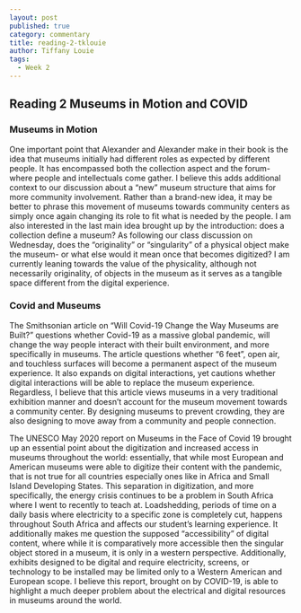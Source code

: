 ```yaml
---
layout: post
published: true
category: commentary
title: reading-2-tklouie
author: Tiffany Louie
tags:
  - Week 2
---
```

## Reading 2 Museums in Motion and COVID

### Museums in Motion
One important point that Alexander and Alexander make in their book is the idea that museums initially had different roles as expected by different people. It has encompassed both the collection aspect and the forum- where people and intellectuals come gather. I believe this adds additional context to our discussion about a “new” museum structure that aims for more community involvement. Rather than a brand-new idea, it may be better to phrase this movement of museums towards community centers as simply once again changing its role to fit what is needed by the people. I am also interested in the last main idea brought up by the introduction: does a collection define a museum? As following our class discussion on Wednesday, does the “originality” or “singularity” of a physical object make the museum- or what else would it mean once that becomes digitized? I am currently leaning towards the value of the physicality, although not necessarily originality, of objects in the museum as it serves as a tangible space different from the digital experience. 

### Covid and Museums
The Smithsonian article on “Will Covid-19 Change the Way Museums are Built?” questions whether Covid-19 as a massive global pandemic, will change the way people interact with their built environment, and more specifically in museums. The article questions whether “6 feet”, open air, and touchless surfaces will become a permanent aspect of the museum experience. It also expands on digital interactions, yet cautions whether digital interactions will be able to replace the museum experience. Regardless, I believe that this article views museums in a very traditional exhibition manner and doesn’t account for the museum movement towards a community center. By designing museums to prevent crowding, they are also designing to move away from a community and people connection.

The UNESCO May 2020 report on Museums in the Face of Covid 19 brought up an essential point about the digitization and increased access in museums throughout the world: essentially, that while most European and American museums were able to digitize their content with the pandemic, that is not true for all countries especially ones like in Africa and Small Island Developing States. This separation in digitization, and more specifically, the energy crisis continues to be a problem in South Africa where I went to recently to teach at. Loadshedding, periods of time on a daily basis where electricity to a specific zone is completely cut, happens throughout South Africa and affects our student’s learning experience. It additionally makes me question the supposed “accessibility” of digital content, where while it is comparatively more accessible then the singular object stored in a museum, it is only in a western perspective. Additionally, exhibits designed to be digital and require electricity, screens, or technology to be installed may be limited only to a Western American and European scope. I believe this report, brought on by COVID-19, is able to highlight a much deeper problem about the electrical and digital resources in museums around the world.